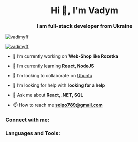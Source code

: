<h1 align="center">Hi 👋, I'm Vadym</h1>
<h3 align="center">I am full-stack developer from Ukraine</h3>

<p align="left"> <img src="https://komarev.com/ghpvc/?username=vadimyff&label=Profile%20views&color=0e75b6&style=flat" alt="vadimyff" /> </p>

<p align="left"> <a href="https://github.com/ryo-ma/github-profile-trophy"><img src="https://github-profile-trophy.vercel.app/?username=vadimyff" alt="vadimyff" /></a> </p>

- 🔭 I’m currently working on **Web-Shop like Rozetka**

- 🌱 I’m currently learning **React, NodeJS**

- 👯 I’m looking to collaborate on [Ubuntu](https://www.microsoft.com/software-download/windows11)

- 🤝 I’m looking for help with **looking for a help**

- 💬 Ask me about **React, .NET, SQL**

- 📫 How to reach me **solpo789@gmail.com**


<h3 align="left">Connect with me:</h3>
<p align="left">
</p>

<h3 align="left">Languages and Tools:</h3>